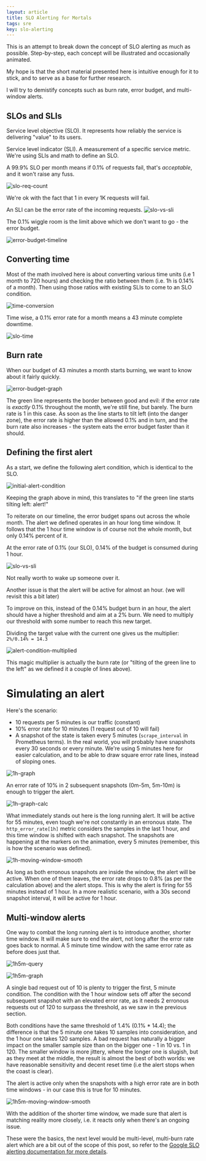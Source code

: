 ```yaml
---
layout: article
title: SLO Alerting for Mortals 
tags: sre
key: slo-alerting
---
```


This is an attempt to break down the concept of SLO alerting as much as possible.
Step-by-step, each concept will be illustrated and occasionally animated.

My hope is that the short material presented here is intuitive enough for it to stick, and to serve as a
base for further research.

I will try to demistify concepts such as burn rate, error budget, and multi-window alerts.


## SLOs and SLIs

Service level objective (SLO). It represents how reliably the service is delivering "value" to its users.


Service level indicator (SLI). A measurement of a specific service metric. We're using SLIs and math to define an SLO.


A 99.9% SLO per month means if 0.1% of requests fail, that's *acceptable*, and it won't raise any fuss.

![slo-req-count](/assets/images/slo-alerting/slo-count-999.png)

We're ok with the fact that 1 in every 1K requests will fail.

An SLI can be the error rate of the incoming requests.
![slo-vs-sli](/assets/images/slo-alerting/sli-slo-init.png)

The 0.1% wiggle room is the limit above which we don't want to go - the error budget.

![error-budget-timeline](/assets/images/slo-alerting/error-budget-timeline.png)


## Converting time

Most of the math involved here is about converting various time units (i.e 1 month to 720 hours)
and checking the ratio between them (i.e. 1h is 0.14% of a month). Then using those ratios
with existing SLIs to come to an SLO condition.

![time-conversion](/assets/images/slo-alerting/time-conv.png)

Time wise, a 0.1% error rate for a month means a 43 minute complete downtime.

![slo-time](/assets/images/slo-alerting/metric-slo-timeline.png)


## Burn rate

When our budget of 43 minutes a month starts burning, we want to know about it fairly quickly.

![error-budget-graph](/assets/images/slo-alerting/error-budget-monthly-graph.png)

The green line represents the border between good and evil: if the error rate is *exactly* 0.1% throughout the month, we're still fine, but barely.
The burn rate is 1 in this case. As soon as the line starts to tilt left (into the danger zone), the error rate is higher than the allowed 0.1% and in
turn, and the burn rate also increases - the system eats the error budget faster than it should.


## Defining the first alert

As a start, we define the following alert condition, which is identical to the SLO.

![initial-alert-condition](/assets/images/slo-alerting/slo-query-first.png)

Keeping the graph above in mind, this translates to "if the green line starts tilting left: alert!"

To reiterate on our timeline, the error budget spans out across the whole month. The alert we defined operates in an hour long time window.
It follows that the 1 hour time window is of course not the whole month, but only 0.14% percent of it.

At the error rate of 0.1% (our SLO), 0.14% of the budget is consumed during 1 hour.

![slo-vs-sli](/assets/images/slo-alerting/metric-slo-sli-timeline.png)

Not really worth to wake up someone over it.

Another issue is that the alert will be active for almost an hour. (we will revisit this a bit later)

To improve on this, instead of the 0.14% budget burn in an hour, the alert should have a higher threshold and aim at a 2% burn.
We need to multiply our threshold with some number to reach this new target.

Dividing the target value with the current one gives us the multiplier: `2%/0.14% = 14.3`

![alert-condition-multiplied](/assets/images/slo-alerting/slo-query-first-144.png)

This magic multiplier is actually the burn rate (or "tilting of the green line to the left" as we defined it a couple of lines above).


# Simulating an alert

Here's the scenario:
- 10 requests per 5 minutes is our traffic (constant)
- 10% error rate for 10 minutes (1 request out of 10 will fail)
- A snapshot of the state is taken every 5 minutes (`scrape_interval` in Prometheus terms). In the real world, you will probably have snapshots every 30 seconds or every minute. We're using 5 minutes here for easier calculation, and to be able to draw square error rate lines, instead of sloping ones.

![1h-graph](/assets/images/slo-alerting/1h-graph-err-rate.png)

An error rate of 10% in 2 subsequent snapshots (0m-5m, 5m-10m) is enough to trigger the alert.

![1h-graph-calc](/assets/images/slo-alerting/1h-graph-err-rate-calculation.png)

What immediately stands out here is the long running alert. It will be active for 55 minutes, even tough we're not constantly in an erronous state.
The `http_error_rate[1h]` metric considers the samples in the last 1 hour, and this time window is shifted with each snapshot. The snapshots are happening at the markers on the animation, every 5 minutes (remember, this is how the scenario was defined).

![1h-moving-window-smooth](https://imgur.com/q5CUnRk.gif)

As long as both erronous snapshots are inside the window, the alert will be active. When one of them leaves, the error rate drops
to 0.8% (as per the calculation above) and the alert stops. This is why the alert is firing for 55 minutes instead of 1 hour.
In a more realistic scenario, with a 30s second snapshot interval, it will be active for 1 hour.


## Multi-window alerts

One way to combat the long running alert is to introduce another, shorter time window. It will make sure to end the alert, not long after the error rate goes back to normal. A 5 minute time window with the same error rate as before does just that.

![1h5m-query](/assets/images/slo-alerting/1h5m-query.png)

![1h5m-graph](/assets/images/slo-alerting/1h5m-graph-err-rate.png)

A single bad request out of 10 is plenty to trigger the first, 5 minute condition. The condition with the 1 hour window sets off
after the second subsequent snapshot with an elevated error rate, as it needs 2 erronous requests out of 120 to surpass the threshold, as we saw in the previous section.


Both conditions have the same threshold of 1.4% (0.1% * 14.4); the difference is that the 5 minute one takes 10 samples into consideration, and the 1 hour one takes
120 samples. A bad request has naturally a bigger impact on the smaller sample size than on the bigger one - 1 in 10 vs. 1 in 120. The smaller window
is more jittery, where the longer one is slugish, but as they meet at the middle, the result is almost the best of both worlds: we have reasonable
sensitivity and decent reset time (i.e the alert stops when the coast is clear).

The alert is active only when the snapshots with a high error rate are in both time windows - in our case this is true for 10 minutes.

![1h5m-moving-window-smooth](https://i.imgur.com/2NFzF39.gif)

With the addition of the shorter time window, we made sure that alert is matching reality more closely, i.e. it reacts only when there's an ongoing issue.

These were the basics, the next level would be multi-level, multi-burn rate alert which are a bit out of the scope of this post, so refer to
the [Google SLO alerting documentation for more details](https://sre.google/workbook/alerting-on-slos).
